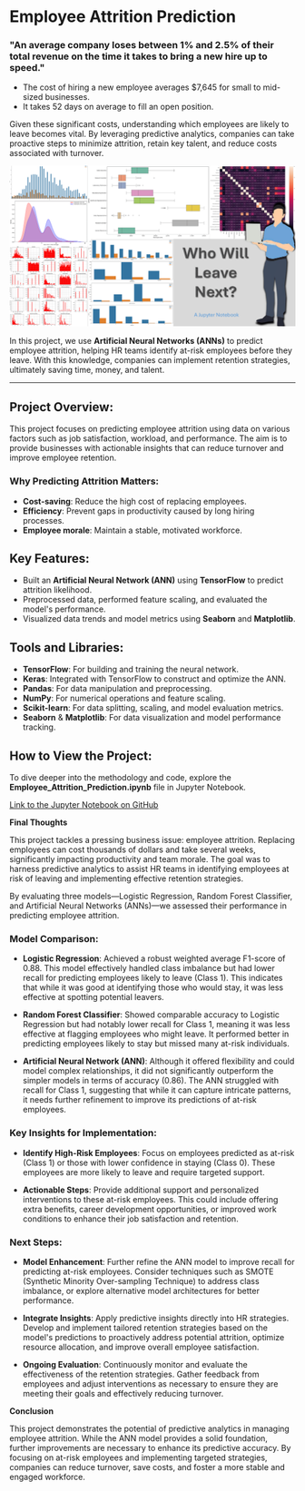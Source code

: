 # Employee Attrition Prediction

### "An average company loses between 1% and 2.5% of their total revenue on the time it takes to bring a new hire up to speed."

- The cost of hiring a new employee averages $7,645 for small to mid-sized businesses.
- It takes 52 days on average to fill an open position.

Given these significant costs, understanding which employees are likely to leave becomes vital. By leveraging predictive analytics, companies can take proactive steps to minimize attrition, retain key talent, and reduce costs associated with turnover.

![Project Thumbnail](attrition_thumbnail.png)

In this project, we use **Artificial Neural Networks (ANNs)** to predict employee attrition, helping HR teams identify at-risk employees before they leave. With this knowledge, companies can implement retention strategies, ultimately saving time, money, and talent.

---

## Project Overview:
This project focuses on predicting employee attrition using data on various factors such as job satisfaction, workload, and performance. The aim is to provide businesses with actionable insights that can reduce turnover and improve employee retention.

### Why Predicting Attrition Matters:
- **Cost-saving**: Reduce the high cost of replacing employees.
- **Efficiency**: Prevent gaps in productivity caused by long hiring processes.
- **Employee morale**: Maintain a stable, motivated workforce.

## Key Features:
- Built an **Artificial Neural Network (ANN)** using **TensorFlow** to predict attrition likelihood.
- Preprocessed data, performed feature scaling, and evaluated the model's performance.
- Visualized data trends and model metrics using **Seaborn** and **Matplotlib**.

## Tools and Libraries:
- **TensorFlow**: For building and training the neural network.
- **Keras**: Integrated with TensorFlow to construct and optimize the ANN.
- **Pandas**: For data manipulation and preprocessing.
- **NumPy**: For numerical operations and feature scaling.
- **Scikit-learn**: For data splitting, scaling, and model evaluation metrics.
- **Seaborn** & **Matplotlib**: For data visualization and model performance tracking.

## How to View the Project:
To dive deeper into the methodology and code, explore the **Employee_Attrition_Prediction.ipynb** file in Jupyter Notebook.

[Link to the Jupyter Notebook on GitHub](https://github.com/idrismo45/Employee-Attrition-Prediction/blob/main/Employee_Attrition_Prediction.ipynb)

**Final Thoughts**

This project tackles a pressing business issue: employee attrition. Replacing employees can cost thousands of dollars and take several weeks, significantly impacting productivity and team morale. The goal was to harness predictive analytics to assist HR teams in identifying employees at risk of leaving and implementing effective retention strategies.

By evaluating three models—Logistic Regression, Random Forest Classifier, and Artificial Neural Networks (ANNs)—we assessed their performance in predicting employee attrition.

### **Model Comparison:**

- **Logistic Regression**: Achieved a robust weighted average F1-score of 0.88. This model effectively handled class imbalance but had lower recall for predicting employees likely to leave (Class 1). This indicates that while it was good at identifying those who would stay, it was less effective at spotting potential leavers.

- **Random Forest Classifier**: Showed comparable accuracy to Logistic Regression but had notably lower recall for Class 1, meaning it was less effective at flagging employees who might leave. It performed better in predicting employees likely to stay but missed many at-risk individuals.

- **Artificial Neural Network (ANN)**: Although it offered flexibility and could model complex relationships, it did not significantly outperform the simpler models in terms of accuracy (0.86). The ANN struggled with recall for Class 1, suggesting that while it can capture intricate patterns, it needs further refinement to improve its predictions of at-risk employees.

### **Key Insights for Implementation:**

- **Identify High-Risk Employees**: Focus on employees predicted as at-risk (Class 1) or those with lower confidence in staying (Class 0). These employees are more likely to leave and require targeted support.

- **Actionable Steps**: Provide additional support and personalized interventions to these at-risk employees. This could include offering extra benefits, career development opportunities, or improved work conditions to enhance their job satisfaction and retention.

### **Next Steps:**

- **Model Enhancement**: Further refine the ANN model to improve recall for predicting at-risk employees. Consider techniques such as SMOTE (Synthetic Minority Over-sampling Technique) to address class imbalance, or explore alternative model architectures for better performance.

- **Integrate Insights**: Apply predictive insights directly into HR strategies. Develop and implement tailored retention strategies based on the model's predictions to proactively address potential attrition, optimize resource allocation, and improve overall employee satisfaction.

- **Ongoing Evaluation**: Continuously monitor and evaluate the effectiveness of the retention strategies. Gather feedback from employees and adjust interventions as necessary to ensure they are meeting their goals and effectively reducing turnover.

**Conclusion**

This project demonstrates the potential of predictive analytics in managing employee attrition. While the ANN model provides a solid foundation, further improvements are necessary to enhance its predictive accuracy. By focusing on at-risk employees and implementing targeted strategies, companies can reduce turnover, save costs, and foster a more stable and engaged workforce.
